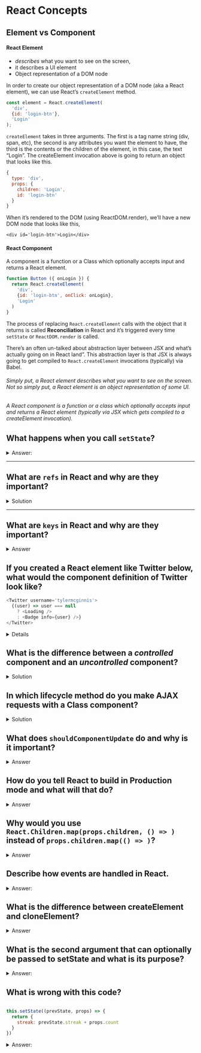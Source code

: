 # React Concepts

## Element vs Component

#### React Element
  - *describes* what you want to see on the screen,
  -  it describes a UI element
  -  Object representation of a DOM node 

In order to create our object representation of a DOM node (aka a React element), we can use React’s `createElement` method.
```js
const element = React.createElement(
  'div',
  {id: 'login-btn'},
  'Login'
);
```
`createElement` takes in three arguments. The first is a tag name string (div, span, etc), the second is any attributes you want the element to have, the third is the contents or the children of the element, in this case, the text “Login”. The createElement invocation above is going to return an object that looks like this.
```js
{
  type: 'div',
  props: {
    children: 'Login',
    id: 'login-btn'
  }
}
```

When it’s rendered to the DOM (using ReactDOM.render), we’ll have a new DOM node that looks like this,

`<div id='login-btn'>Login</div>`

#### React Component 
A component is a function or a Class which optionally accepts input and returns a React element.

```js
function Button ({ onLogin }) {
  return React.createElement(
    'div',
    {id: 'login-btn', onClick: onLogin},
    'Login'
  )
}
```

The process of replacing `React.createElement` calls with the object that it returns is called **Reconciliation** in React and it’s triggered every time `setState` or `ReactDOM.render` is called.

There’s an often un-talked about abstraction layer between JSX and what’s actually going on in React land”. This abstraction layer is that JSX is always going to get compiled to `React.createElement` invocations (typically) via Babel.

###### Simply put, a React element describes what you want to see on the screen. Not so simply put, a React element is an object representation of some UI.

###### A React component is a function or a class which optionally accepts input and returns a React element (typically via JSX which gets compiled to a createElement invocation).



## What happens when you call `setState`?

<details>
  <summary>Answer: </summary>
  The first thing React will do when setState is called is merge the object you passed into setState into the current state of the component. This will kick off a process called reconciliation. The end goal of reconciliation is to, in the most efficient way possible, update the UI based on this new state. To do this, React will construct a new tree of React elements (which you can think of as an object representation of your UI). Once it has this tree, to figure out how the UI should change in response to the new state, React will diff this new tree against the previous element tree. By doing this, React will then know the exact changes which occurred, and by knowing exactly what changes occurred, will able to minimize its footprint on the UI by only making updates where necessary.
</details>

---

## What are `refs` in React and why are they important?

<details>
  <summary>Solution</summary>
  Refs are an escape hatch which allow you to get direct access to a DOM element or an instance of a component. To use them you add a ref attribute to your component whose value is a callback function which will receive the underlying DOM element or the mounted instance of the component as its first argument.
  
  ```js
    class UnControlledForm extends Component {
    input = React.createRef()
    handleSubmit = () => {
      console.log("Input Value: ", this.input.current.value)
    }
    render () {
      return (
        <form onSubmit={this.handleSubmit}>
          <input
            type='text'
            ref={this.input} />
          <button type='submit'>Submit</button>
        </form>
        );
      }
    }
  ```

</details>

---

## What are `keys` in React and why are they important?

<details>
  <summary>Answer</summary>
  Keys are what help React keep track of what items have changed, been added, or been removed from a list.
  It’s important that each key be unique among siblings. We’ve talked a few times already about reconciliation and part of this reconciliation process is performing a diff of the new element tree with the most previous one. Keys make this process more efficient when dealing with lists because React can use the key on a child element to quickly know if an element is new or if it was just moved when comparing trees. And not only do keys make this process more efficient but without keys, React can’t know which local state corresponds to which item on move. So never neglect keys when mapping.
</details>

## If you created a React element like Twitter below, what would the component definition of Twitter look like?

```js
<Twitter username='tylermcginnis'>
  {(user) => user === null
    ? <Loading />
    : <Badge info={user} />}
</Twitter>
```

<details>
  
  ```js
  import React, { Component, PropTypes } from 'react'
  import fetchUser from 'twitter'

  class Twitter extends Component {
    state = {
      user: null,
    }
    static propTypes = {
      username: PropTypes.string.isRequired,
    }
    componentDidMount () {
      fetchUser(this.props.username)
        .then((user) => this.setState({user}))
    }
    render () {
      return this.props.children(this.state.user)
    }
  }

```

What’s great about this pattern is that we’ve decoupled our parent component from our child component. The parent component manages the state, and the consumer of the parent component can decide in which way they’d like to apply the arguments they receive from the parent to their UI.

To demonstrate this, let’s say in another file we want to render a Profile instead of a Badge, because we’re using the render callback pattern, we can easily swap around the UI without changing our implementation of the parent (Twitter) component.


```js
<Twitter username='tylermcginnis'>
  {(user) => user === null
    ? <Loading />
    : <Profile info={user} />}
</Twitter>
```

</details>

## What is the difference between a *controlled* component and an *uncontrolled* component?

<details>
  
  <summary>Solution</summary>
  
  A controlled component is a component where React is in control and is the single source of truth for the form data. As you can see     below, username doesn’t live in the DOM but instead lives in our component state. Whenever we want to update username, we call    setState as we’re used to.
  
  ```js
  class ControlledForm extends Component {
    state = {
      username: ''
    }
    updateUsername = (e) => {
      this.setState({
        username: e.target.value,
      })
    }
    handleSubmit = () => {}
    render () {
      return (
        <form onSubmit={this.handleSubmit}>
          <input
            type='text'
            value={this.state.username}
            onChange={this.updateUsername} />
          <button type='submit'>Submit</button>
        </form>
      )
    }
  }
  ```
  
  An uncontrolled component is where your form data is handled by the DOM, instead of inside your React component.

  You use refs to accomplish this.
  
  ```js
  class UnControlledForm extends Component {
    input = React.createRef()
    handleSubmit = () => {
      console.log("Input Value: ", this.input.current.value)
    }
    render () {
      return (
        <form onSubmit={this.handleSubmit}>
          <input
            type='text'
            ref={} />
          <button type='submit'>Submit</button>
        </form>
      )
    }
  }
  ```
  Though uncontrolled components are typically easier to implement since you just grab the value from the DOM using refs, it’s typically recommended that you favor controlled components over uncontrolled components. The main reasons for this are that controlled components support instant field validation, allow you to conditionally disable/enable buttons, enforce input formats, and are more “the React way”.
  
  </details>
  
  ## In which lifecycle method do you make AJAX requests with a Class component?
  
  <details>
    <summary>Solution</summary>
    AJAX requests should go in the componentDidMount lifecycle method.

  The reason for this is because you can’t guarantee the AJAX request won’t resolve before the component mounts. If it did, that would mean that you’d be trying to setState on an unmounted component, which not only won’t work but React will yell at you for. Doing AJAX in componentDidMount will guarantee that there’s a component to update.
    
</details>

## What does `shouldComponentUpdate` do and why is it important?

<details>
  <summary>Answer</summary>
  Above we talked about reconciliation and what React does when setState is called. What shouldComponentUpdate does is it’s a lifecycle method that allows us to opt out of this reconciliation process for certain components (and their child components). Why would we ever want to do this? As mentioned above, “The end goal of reconciliation is to, in the most efficient way possible, update the UI based on new state”. If we know that a certain section of our UI isn’t going to change, there’s no reason to have React go through the trouble of trying to figure out if it should. By returning false from shouldComponentUpdate, React will assume that the current component, and all its child components, will stay the same as they currently are.

</details>

## How do you tell React to build in Production mode and what will that do?

<details>
  
  <summary>Answer</summary>
  You set `process.env.NODE_ENV` to production. When React in production mode, it’ll strip out any extra development features like warnings.
  
</details>

## Why would you use `React.Children.map(props.children, () => )` instead of `props.children.map(() => )`?

<details>
  <summary>Answer</summary>
  It’s not guaranteed that props.children will be an array.
  
  React only makes `props.children` an array if there are more than one child elements.
  
  You want to favor `React.Children.map` because its implemention takes into account that props.children may be an array or an object.
</details>

## Describe how events are handled in React.

<details>
  <summary>Answer: </summary>
  
  In order to solve cross browser compatibility issues, your event handlers in React will be passed instances of SyntheticEvent, which is React’s cross-browser wrapper around the browser’s native event. These synthetic events have the same interface as native events you’re used to, except they work identically across all browsers.

What’s mildly interesting is that React doesn’t actually attach events to the child nodes themselves. React will listen to all events at the top level using a single event listener. This is good for performance and it also means that React doesn’t need to worry about keeping track of event listeners when updating the DOM.

</details>

## What is the difference between createElement and cloneElement?

<details><summary>Answer</summary>
  
`createElement` is what JSX gets compiled to and is what React uses to create React Elements (object representations of some UI). cloneElement is used to clone an element and pass it new props.

</details>

## What is the second argument that can optionally be passed to setState and what is its purpose?

<details><summary>Answer: </summary>
  
  A callback function which will be invoked when `setState` has finished and the component is re-rendered.

Something that’s not spoken of a lot is that `setState` is asynchronous (or batched), which is why it takes in a second callback function. Typically it’s best to use another lifecycle method rather than relying on this callback function, but it’s good to know it exists.

</details>

## What is wrong with this code?

```js

this.setState((prevState, props) => {
  return {
    streak: prevState.streak + props.count
  }
})

```

<details><summary>Answer: </summary>
  
  Nothing is wrong with it. It’s rarely used and not well known, but you can also pass a function to `setState` that receives the previous state and props and returns a new state, just as we’re doing above. And not only is nothing wrong with it, but it’s also actively recommended if you’re setting state based on the previous state.

</details>
